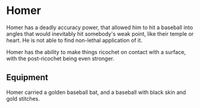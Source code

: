 # Homer
Homer has a deadly accuracy power, that allowed him to hit a baseball into angles that would inevitably hit somebody's weak point, like their temple or heart. He is not able to find non-lethal application of it.

Homer has the ability to make things ricochet on contact with a surface, with the post-ricochet being even stronger.

## Equipment
Homer carried a golden baseball bat, and a baseball with black skin and gold stitches.
